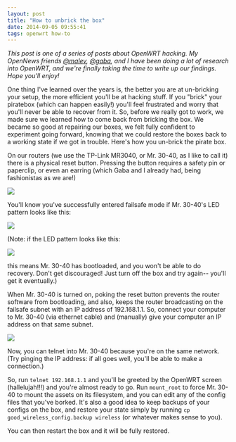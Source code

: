 ```yaml
---
layout: post
title: "How to unbrick the box"
date: 2014-09-05 09:55:41
tags: openwrt how-to
---
```

 
_This post is one of a series of posts about OpenWRT hacking.  My OpenNews friends [@malev][at_malev], [@gaba][at_gaba], and I have been doing a lot of research into OpenWRT, and we're finally taking the time to write up our findings.  Hope you'll enjoy!_

One thing I've learned over the years is, the better you are at un-bricking your setup, the more efficient you'll be at hacking stuff.  If you "brick" your piratebox (which can happen easily!) you'll feel frustrated and worry that you'll never be able to recover from it.  So, before we really got to work, we made sure we learned how to come back from bricking the box. We became so good at repairing our boxes, we felt fully confident to experiment going forward, knowing that we could restore the boxes back to a working state if we got in trouble.  Here's how you un-brick the pirate box.

On our routers (we use the TP-Link MR3040, or Mr. 30-40, as I like to call it) there is a physical reset button.  Pressing the button requires a safety pin or paperclip, or even an earring (which Gaba and I already had, being fashionistas as we are!)

<img src="/assets/media{{page.id}}/box_and_earring.jpg" />

You'll know you've successfully entered failsafe mode if Mr. 30-40's LED pattern looks like this:

<img src="/assets/media{{page.id}}/failsafe_success.jpg" />

(Note: if the LED pattern looks like this:

<img src="/assets/media{{page.id}}/failsafe_fail.jpg" />

this means Mr. 30-40 has bootloaded, and you won't be able to do recovery.  Don't get discouraged!  Just turn off the box and try again-- you'll get it eventually.)

When Mr. 30-40 is turned on, poking the reset button prevents the router software from bootloading, and also, keeps the router broadcasting on the failsafe subnet with an IP address of 192.168.1.1.  So, connect your computer to Mr. 30-40 (via ethernet cable) and (manually) give your computer an IP address on that same subnet. 

<img src="/assets/media{{page.id}}/manual_ip.jpg" />

Now, you can telnet into Mr. 30-40 because you're on the same network.  (Try pinging the IP address: if all goes well, you'll be able to make a connection.)

So, run `telnet 192.168.1.1` and you'll be greeted by the OpenWRT screen (hallelujah!!!) and you're almost ready to go.  Run `mount_root` to force Mr. 30-40 to mount the assets on its filesystem, and you can edit any of the config files that you've borked.  It's also a good idea to keep backups of your configs on the box, and restore your state simply by running `cp good_wireless_config.backup wireless` (or whatever makes sense to you).

You can then restart the box and it will be fully restored.

[at_malev]: https://twitter.com/malev
[at_gaba]: https://twitter.com/gaba
